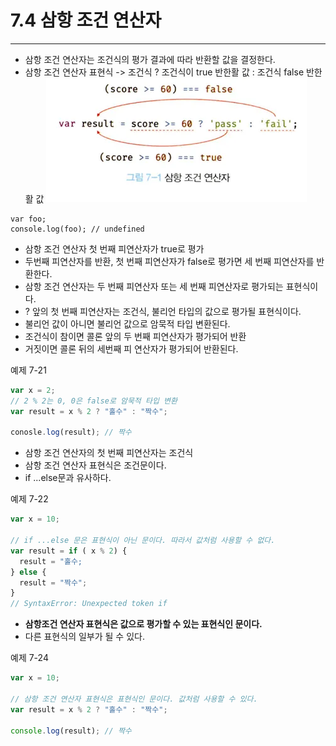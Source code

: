 # 7.4 삼항 조건 연산자

---

- 삼항 조건 연산자는 조건식의 평가 결과에 따라 반환할 값을 결정한다.
- 삼항 조건 연산자 표현식
  -> 조건식 ? 조건식이 true 반한활 값 : 조건식 false 반한활 값
  ![그림 7-1 삼항 조건 연산자](./image.png)

```JS
var foo;
console.log(foo); // undefined
```

- 삼항 조건 연산자 첫 번째 피연산자가 true로 평가
- 두번째 피연산자를 반환, 첫 번째 피연산자가 false로 평가면 세 번째 피연산자를 반환한다.
- 삼항 조건 연산자는 두 번째 피연산자 또는 세 번째 피연산자로 평가되는 표현식이다.
- ? 앞의 첫 번째 피연산자는 조건식, 불리언 타입의 값으로 평가될 표현식이다.
- 불리언 값이 아니면 불리언 값으로 암묵적 타입 변환된다.
- 조건식이 참이면 콜론 앞의 두 번째 피연산자가 평가되어 반환
- 거짓이면 콜론 뒤의 세번째 피 연산자가 평가되어 반환된다.

예제 7-21

```js
var x = 2;
// 2 % 2는 0, 0은 false로 암묵적 타입 변환
var result = x % 2 ? "홀수" : "짝수";

conosle.log(result); // 짝수
```

- 삼항 조건 연산자의 첫 번째 피연산자는 조건식
- 삼항 조건 연산자 표현식은 조건문이다.
- if ...else문과 유사하다.

예제 7-22

```js
var x = 10;

// if ...else 문은 표현식이 아닌 문이다. 따라서 값처럼 사용할 수 없다.
var result = if ( x % 2) {
  result = "홀수;
} else {
  result = "짝수";
}
// SyntaxError: Unexpected token if
```

- **삼항조건 연산자 표현식은 값으로 평가할 수 있는 표현식인 문이다.**
- 다른 표현식의 일부가 될 수 있다.

예제 7-24

```js
var x = 10;

// 삼항 조건 연산자 표현식은 표현식인 문이다. 값처럼 사용할 수 있다.
var result = x % 2 ? "홀수" : "짝수";

console.log(result); // 짝수
```
